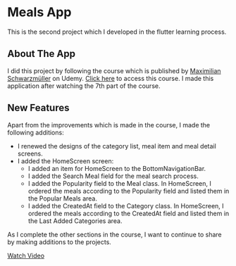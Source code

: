 # Meals App

This is the second project which I developed in the flutter learning process.

## About The App
I did this project by following the course which is published by [Maximilian Schwarzmüller](https://www.udemy.com/user/academind) on Udemy. [Click here](https://www.udemy.com/course/learn-flutter-dart-to-build-ios-android-apps) to access this course. I made this application after watching the 7th part of the course. 

## New Features

Apart from the improvements which is made in the course, I made the following additions:
* I renewed the designs of the category list, meal item and meal detail screens.
* I added the HomeScreen screen:
  - I added an item for HomeScreen to the BottomNavigationBar.
  - I added the Search Meal field for the meal search process.
  - I added the Popularity field to the Meal class. In HomeScreen, I ordered the meals according to the Popularity field and listed them in the Popular Meals area.
  - I added the CreatedAt field to the Category class. In HomeScreen, I ordered the meals according to the CreatedAt field and listed them in the Last Added Categories area.

As I complete the other sections in the course, I want to continue to share by making additions to the projects.

[Watch Video](https://www.youtube.com/watch?v=AMJEMQZ_spI)
